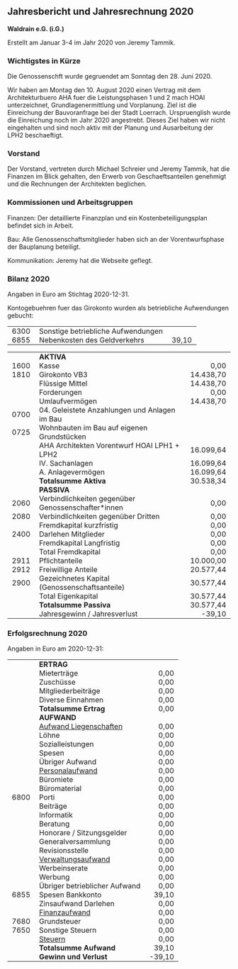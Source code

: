<head>
<style>
  td { padding: 0 10px 0 10px; }
  td.r { text-align: right; }
</style>
</head>


## Jahresbericht und Jahresrechnung 2020

<b>Waldrain e.G. (i.G.)</b>

Erstellt am Januar 3-4 im Jahr 2020 von Jeremy Tammik.

### Wichtigstes in Kürze

Die Genossenschft wurde gegruendet am Sonntag den 28. Juni 2020.

Wir haben am Montag den 10. August 2020 einen Vertrag mit dem Architekturbuero AHA fuer die Leistungsphasen 1 und 2 mach HOAI unterzeichnet, Grundlagenermittlung und Vorplanung.
Ziel ist die Einreichung der Bauvoranfrage bei der Stadt Loerrach.
Urspruenglish wurde die Einreichung noch im Jahr 2020 angestrebt.
Dieses Ziel haben wir nicht eingehalten und sind noch aktiv mit der Planung und Ausarbeitung der LPH2 beschaeftigt.

### Vorstand

Der Vorstand, vertreten durch Michael Schreier und Jeremy Tammik, hat die Finanzen im Blick gehalten, den Erwerb von Geschaeftsanteilen genehmigt und die Rechnungen der Architekten beglichen.

### Kommissionen und Arbeitsgruppen

Finanzen: Der detaillierte Finanzplan und ein Kostenbeteiligungsplan befindet sich in Arbeit.

Bau: Alle Genossenschaftsmitglieder haben sich an der Vorentwurfsphase der Bauplanung beteiligt.

Kommunikation: Jeremy hat die Webseite geflegt.

<!--
### Von LeNa

- Finanzkommission: Brückenfinanzierung von X Mio; diverse Kampagnen, Anteilscheinkapital erhöhen,  Darlehenszusagen generieren, Informationsbroschüre, um das Finanzierungsmodell zu erklären, Gesuche an Stiftungen und Institutionen stellen
- Baukommission: prüfen und beurteilen in Zusammenarbeit mit dem Vorstand und der Nutzungskommission das Vorprojekt, in einem ganztägigen Workshop den Mitgliedern vorstellen; themenspezifische Inputs (z.B. zu Elektrosmog, Grauwasser- und Regenwassernutzung, Trockentoiletten, leimfreie Küchen).
- Kommunikationskommission: Webseite.
- Landwirtschaftskommission: solidarische Landwirtschaft, Kontakte zu diversen landwirtschaftlichen Betrieben in der Region.
- Nutzungskommission: Abstimmung des Vorprojekts mit dem Planungsleitfaden. Austausch mit Interessenten für Ateliers.
- Vermietungskommission: Grobplanung.
- Projektgruppe 'Leben auf kleinem Fuss': Interviews und Gespräche, besuchte andere Wohnprojekte, Thema Flächenbedürfnisse und Gestaltungsmöglichkeiten. 
- AG Soziale Charta: Workshop zu Nachhaltigkeit
- AG TeilenSchenken: 'Nähen, Flicken und Upcycling'
- AG Freunde und Sinn: social muscle club und Organisation der Apéros
- Thema interner Informationsfluss: regelmässige Infomails nach jeder Vorstandssitzung.
- Informations- und Öffentlichkeitsarbeit: Filmreihe 'Die Kraft der Lokalen' 
-->



### Bilanz 2020

Angaben in Euro am Stichtag 2020-12-31.

Kontogebuehren fuer das Girokonto wurden als betriebliche Aufwendungen gebucht:

<table>
<tr><td>6300</td><td>Sonstige betriebliche Aufwendungen</td><td></td></tr>
<tr><td>6855</td><td>Nebenkosten des Geldverkehrs</td><td class="r">39,10</td></tr>
</table>

<table>
<tr><td></td><td><b>AKTIVA</b></td><td></td></tr>

<tr><td>1600</td><td>Kasse</td><td class="r">0,00</td></tr>
<tr><td>1810</td><td>Girokonto VB3</td><td class="r">14.438,70</td></tr>
<tr><td></td><td>Flüssige Mittel</td><td class="r">14.438,70</td></tr>
<tr><td></td><td>Forderungen</td><td class="r">0,00</td></tr>
<tr><td></td><td>Umlaufvermögen</td><td class="r">14.438,70</td></tr>

<tr><td class="r">0700</td><td>04. Geleistete Anzahlungen und Anlagen im Bau</td><td></td></tr>
<tr><td class="r">0725</td><td>Wohnbauten im Bau auf eigenen Grundstücken</td><td></td></tr>
<tr><td></td><td>AHA Architekten Vorentwurf HOAI LPH1 + LPH2</td><td class="r">16.099,64</td></tr>
<tr><td></td><td>IV. Sachanlagen</td><td class="r">16.099,64</td></tr>
<tr><td></td><td>A. Anlagevermögen</td><td class="r">16.099,64</td></tr>

<tr><td></td><td><b>Totalsumme Aktiva</b></td><td class="r">30.538,34</td></tr>

<tr><td></td><td><b>PASSIVA</b></td><td></td></tr>

<tr><td>2060</td><td>Verbindlichkeiten gegenüber Genossenschafter*innen</td><td class="r">0,00</td></tr>
<tr><td>2080</td><td>Verbindlichkeiten gegenüber Dritten</td><td class="r">0,00</td></tr>
<tr><td></td><td>Fremdkapital kurzfristig</td><td class="r">0,00</td></tr>
<tr><td>2400</td><td>Darlehen Mitglieder</td><td class="r">0,00</td></tr>
<tr><td></td><td>Fremdkapital Langfristig</td><td class="r">0,00</td></tr>
<tr><td></td><td>Total Fremdkapital</td><td class="r">0,00</td></tr>

<tr><td>2911</td><td>Pflichtanteile</td><td class="r">10.000,00</td></tr>
<tr><td>2912</td><td>Freiwillige Anteile</td><td class="r">20.577,44</td></tr>
<tr><td>2900</td><td>Gezeichnetes Kapital (Genossenschaftsanteile)</td><td class="r">30.577,44</td></tr>

<tr><td></td><td>Total Eigenkapital</td><td class="r">30.577,44</td></tr>

<tr><td></td><td><b>Totalsumme Passiva</b></td><td class="r">30.577,44</td></tr>

<tr><td></td><td>Jahresgewinn / Jahresverlust</td><td class="r">-39,10</td></tr>
</table>

### Erfolgsrechnung 2020

Angaben in Euro am 2020-12-31:

<table>
<tr><td></td><td><b>ERTRAG</b></td><td></td></tr>
<tr><td></td><td>Mieterträge</td><td class="r">0,00</td></tr>
<tr><td></td><td>Zuschüsse</td><td class="r">0,00</td></tr>
<tr><td></td><td>Mitgliederbeiträge</td><td class="r">0,00</td></tr>
<tr><td></td><td>Diverse Einnahmen</td><td class="r">0,00</td></tr>
<tr><td></td><td><b>Totalsumme Ertrag</b></td><td class="r">0,00</td></tr>
<tr><td></td><td><b>AUFWAND</td><td></td></tr>
<tr><td></td><td><u>Aufwand Liegenschaften</u></td><td class="r">0,00</td></tr>
<tr><td></td><td>Löhne</td><td class="r">0,00</td></tr>
<tr><td></td><td>Sozialleistungen</td><td class="r">0,00</td></tr>
<tr><td></td><td>Spesen</td><td class="r">0,00</td></tr>
<tr><td></td><td>Übriger Aufwand</td><td class="r">0,00</td></tr>
<tr><td></td><td><u>Personalaufwand</u></td><td class="r">0,00</td></tr>
<tr><td></td><td>Büromiete</td><td class="r">0,00</td></tr>
<tr><td></td><td>Büromaterial</td><td class="r">0,00</td></tr>
<tr><td>6800</td><td>Porti</td><td class="r">0,00</td></tr>
<tr><td></td><td>Beiträge</td><td class="r">0,00</td></tr>
<tr><td></td><td>Informatik</td><td class="r">0,00</td></tr>
<tr><td></td><td>Beratung</td><td class="r">0,00</td></tr>
<tr><td></td><td>Honorare / Sitzungsgelder</td><td class="r">0,00</td></tr>
<tr><td></td><td>Generalversammlung</td><td class="r">0,00</td></tr>
<tr><td></td><td>Revisionsstelle</td><td class="r">0,00</td></tr>
<tr><td></td><td><u>Verwaltungsaufwand</u></td><td class="r">0,00</td></tr>
<tr><td></td><td>Werbeinserate</td><td class="r">0,00</td></tr>
<tr><td></td><td>Werbung</td><td class="r">0,00</td></tr>
<tr><td></td><td>Übriger betrieblicher Aufwand</td><td class="r">0,00</td></tr>
<tr><td>6855</td><td>Spesen Bankkonto</td><td class="r">39,10</td></tr>
<tr><td></td><td>Zinsaufwand Darlehen</td><td class="r">0,00</td></tr>
<tr><td></td><td><u>Finanzaufwand</u></td><td class="r">0,00</td></tr>
<tr><td>7680</td><td>Grundsteuer</td><td class="r">0,00</td></tr>
<tr><td>7650</td><td>Sonstige Steuern</td><td class="r">0,00</td></tr>
<tr><td></td><td><u>Steuern</u></td><td class="r">0,00</td></tr>
<tr><td></td><td><b>Totalsumme Aufwand</b></td><td class="r">39,10</td></tr>
<tr><td></td><td><b>Gewinn und Verlust</b></td><td class="r">-39,10</td></tr>
</table>

<!--
### Erfolgsrechnung / Budget 2021

Angaben in Euro

  Budget 2021 2020
  
3000 Mieterträge 3400 Zuschüsse
3500 Mitgliederbeiträge LeNa
3501 Diverse Einnahmen (Spenden)
Summe Bruttoertrag

Aufwand
Aufwand Liegenschaften
Entschädigung Vorstand
übriger Personalaufwand
Personalaufwand

6500 Büromiete 960.00
6502 Büromaterial 711.95
6504 Porti 0.00
6505 Beiträge 270.00
6506 Informatikaufwand
6530 Beratung
Veranstaltungen / Workshops
6550 Generalversammlung
6560 Revisionsstelle
Verwaltungsaufwand
Werbeaufwand
übriger betieblicher Aufwand
6909 Spesen Bankkonto ABS
Darlehenszinsen
Finanzaufwand
Übriger Aufwand
Steuern
Summe Aufwand
Gewinn/Verlust
-->
